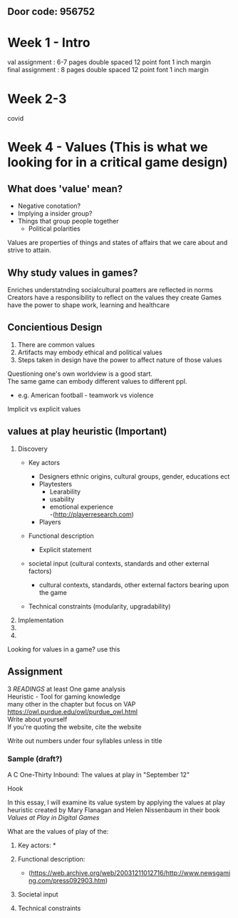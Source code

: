 ## Door code: 956752  
  


#
# Week 1 - Intro
val assignment : 6-7 pages double spaced 12 point font 1 inch margin  
final assignment : 8 pages double spaced 12 point font 1 inch margin  

# Week 2-3 
covid

# Week 4 - Values (This is what we looking for in a critical game design)
## What does 'value' mean?
- Negative conotation?
- Implying a insider group?
- Things that group people together
    - Political polarities  

Values are properties of things and states of affairs that we care about and strive to attain.  

## Why study values in games?
Enriches understatnding socialcultural poatters are reflected in norms
Creators have a responsibility to reflect on the values they create
Games have the power to shape work, learning and healthcare

## Concientious Design
1. There are common values
2. Artifacts may embody ethical and political values
3. Steps taken in design have the power to affect nature of those values

Questioning one's own worldview is a good start.  
The same game can embody different values to different ppl.  
- e.g. American football - teamwork vs violence  

Implicit vs explicit values

## values at play heuristic (Important)
1. Discovery 
    - Key actors
        - Designers ethnic origins, cultural groups, gender, educations ect
        - Playtesters
            - Learability
            - usability
            - emotional experience  
            -(http://playerresearch.com)
        - Players

    - Functional description
        - Explicit statement
    - societal input (cultural contexts, standards and other external factors)
        - cultural contexts, standards, other external factors bearing upon the game
    - Technical constraints (modularity, upgradability)
2. Implementation
3. 
4. 
Looking for values in a game? use this

## Assignment
3 _READINGS_ at least
One game analysis  
Heuristic - Tool for gaming knowledge  
many other in the chapter but focus on VAP    
https://owl.purdue.edu/owl/purdue_owl.html  
Write about yourself  
If you're quoting the website, cite the website

Write out numbers under four syllables unless in title

### Sample (draft?)
A C One-Thirty Inbound: The values at play in "September 12"

Hook

In this essay, I will examine its value system by applying the values at play heuristic created by Mary Flanagan and Helen Nissenbaum in their book _Values at Play in Digital Games_  

What are the values of play of the:
1. Key actors:
    * 
2. Functional description:
    * (https://web.archive.org/web/20031211012716/http://www.newsgaming.com/press092903.htm)

3. Societal input
4. Technical constraints
